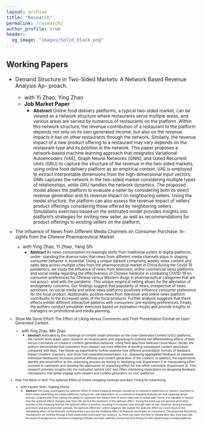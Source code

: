 ```yaml
---
layout: archive
title: "Research"
permalink: /research/
author_profile: true
header:
  og_image: "images/Solid_black.png"
---
```


## Working Papers
- Demand Structure in Two-Sided Markets: A Network Based Revenue Analysis Ap- proach.
    - *with* Yi Zhao, Ying Zhao
    - **Job Market Paper**
        - <small> **Abstract** Online food delivery platforms, a typical two-sided market, can be viewed as a network structure where restaurants serve multiple areas, and various areas are served by numerous of restaurants on the platform. Within this network structure, the revenue contribution of a restaurant to the platform depends not only on its own generated income, but also on the revenue impacts it has on other restaurants through the network. Similarly, the revenue impact of a new product offering to a restaurant may vary depends on the restaurant type and its position in the network. This paper proposes a network-based machine learning approach that integrates Variational Autoencoders (VAE), Graph Neural Networks (GNN), and Gated Recurrent Units (GRU) to capture the structure of the revenue in the two-sided markets, using online food delivery platform as an empirical context. VAE is employed to extract interpretable dimensions from the high-dimensional input vectors, GNN captures the network in the two-sided market considering multiple types of relationships, while GRU handles the network dynamics. The proposed model allows the platform to evaluate a seller by considering both its direct revenue generation and its revenue impact on neighboring sellers. Using the model structure, the platform can also assess the revenue impact of sellers’ product offerings considering those offered by neighboring sellers. Simulations exercises based on the estimated model provides insights into platform’s strategies for inviting new seller, as well as recommendations for product offerings to existing sellers on the platform.
- The Influence of News from Different Media Channels on Consumer Purchase: In- sights from the Chinese Pharmaceutical Market.
    - *with* Ying Zhao, Yi Zhao, Yang Shi
        - <small> **Abstract** As news consumption increasingly shifts from traditional outlets to digital platforms, under- standing the diverse roles that news from different media channels plays in shaping consumer behavior is essential. Using a unique dataset comprising weekly news content and sales data across multiple cities from the pharmaceutical market in China during the Covid-19 pandemics, we study the influence of news from television, online commercial news platforms, and social media regarding the effectiveness of Chinese medicine in combating COVID-19 on consumer preferences for Chinese versus Western drugs in pharmaceutical categories that are not associ- ated with the pandemic. This unique empirical setting allows for the alleviation of endogeneity concerns. Our findings suggest that popularity of news, irrespective of news sentiment, on social media and online news platforms positively influence consumer preference for the focal product. Additionally, positive news from television and online news platform contributes to the increased sales of the focal products. Further analysis suggests that these effects exhibit different interactive patterns with consumers’ pre-existing preferences. Finally, the authors conduct simulation exercises based on estimation results and provide insights to managers on promotional and media planning.

- Show Me Some Effort! The Effect of Liking versus Comments and Their Presentation Format on User-Generated Content.
    - *with* Ying Zhao, Min Zhao
         - <small> **Abstract** Motivated by the challenge of content under-provision on the User-Generated Content (UGC) platforms, the current work draws upon research on reciprocation and unpacking to examine the differentiating effects of likes versus comments on creators’ content-generation behavior. Using field data from NetEase Cloud Music (NCM), the authors demonstrate that comments from viewers are more effective at eliciting subsequent content generation compared with likes. Two follow-up experiments further examine how different presentation formats of feedback impact creators’ reactions, and show that unpacked presentation (i.e., displaying aggregated feedback as separate individual feedbacks) increases positive attitude and content generation of the creators. In addition, the experiments identify perceived effort as the underlying process by testing its mediating role (Experiment 1) or manipulating effort involved in comments and showing the attenuation of unpacking effect for low-effort comments (Experiment 2). This research provides insights into the motivation behind UGC and offers interesting implications on designing feedback mechanisms that better engage both viewers and content generators on UGC platforms.

- Ride The Wave or Not? The Spillover Effect of Online Shopping Festivals and Best Timing for Advertising.
    - *with* Xiaobei Shen, Xiabing Zheng
        - <small> **Abstract** This study investigates the spillover effect of online shopping festivals (hosted by e-commerce platforms) on viewers’ reactions to short-video advertising (on media platforms) using a nat- ural experiment. As e-commerce shopping festivals are now spanning longer periods, coupled with firms having the ability to customize the release time of short-video ads on media plat- forms, it is valuable to explore how the spillover effect changes over time. We do find the existence of the spillover effect. During the warm-up and general-promotion periods of the shopping festival, the spillover effect is positive, resulting in increased click-through rates of ads. However, during the peak-promotion and post-promotion periods, the spillover effect be- comes negative. We explain the spillover effect as a joint result of the stimulating effect of the festival’s environmental cues and the inhibiting effect of financial constraints on consumers. The proposed theoretical mechanisms are verified through a field experiment and a post-hoc analysis. As firms can tailor the time to release their ads, they may ride the wave of exogenous e-commerce shopping festivals, but shall carefully choose the best timing for their advertising on media platforms.


<!---
<nbsp>

{% include base_path %}

{% assign ordered_pages = site.research | sort:"order_number" %}

{% for post in ordered_pages %}
  {% include archive-single.html type="grid" %}
{% endfor %}
-->

